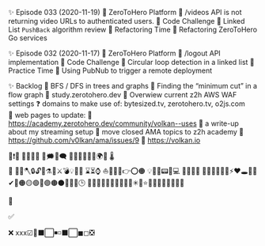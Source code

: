 ✨ Episode 033 (2020-11-19)
  📂 ZeroToHero Platform 
    🐞 /videos API is not returning video URLs to authenticated users.
  📂 Code Challenge
    🧩 Linked List `PushBack` algorithm review
  📂 Refactoring Time
    🔨 Refactoring ZeroToHero Go services

✨ Episode 032 (2020-11-17)
  📂 ZeroToHero Platform 
    🦄 /logout API implementation
  📂 Code Challenge
    🧩 Circular loop detection in a linked list 
  📂 Practice Time
    🚀 Using PubNub to trigger a remote deployment 

✨ Backlog 
  🧩 BFS / DFS in trees and graphs
  🧩 Finding the “minimum cut” in a flow graph 
  🔬 study.zerotohero.dev
  📡 Overwiew current z2h AWS WAF settings
  ❓ domains to make use of: bytesized.tv, zerotohero.tv, o2js.com              
  🌊 web pages to update:
	  🦆 https://academy.zerotohero.dev/community/volkan--uses
	  🦆 a write-up about my streaming setup
	  🦆 move closed AMA topics to z2h academy
	  🦆 https://github.com/v0lkan/ama/issues/9
	  🦆 https://volkan.io

🔻❗🔰
🔶🔸🔷🔹
💭🗯💬🗨
🚚🚨🚧🏁🚏🌌🌍🌋 
🌡  
🥇  🔑🔨🪓🔒🔓🧱⚗🧬⚔💣💡📅💼
⌛⏳⌚
⛵🧇🐳🚅👉⭕🟠
💡🚆🍺📟🐝💻
🔮📃🧰🎸
📙📒📌🚩🗻🔥⚡❤🕳💨💫✔🔴🟠🟡🟢🔵🟣🟤⚫🔺🔻💬🕒
🧙🧝🚀👩‍👩‍🎤👨‍🎤🥊🌃✳🌟⭐🤩🌠🧵🧪🔬🔬🥼🥼
     

📰

✅

❌
xxx☑🔲⬛⬜◾◽⬛⬜◼◻❎
